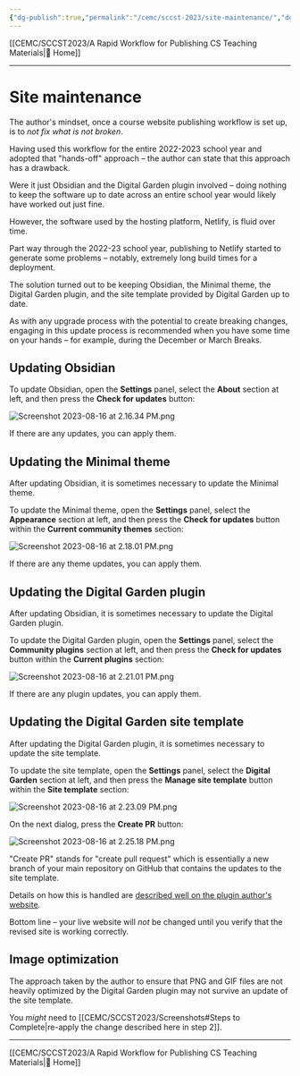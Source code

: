 ```yaml
---
{"dg-publish":true,"permalink":"/cemc/sccst-2023/site-maintenance/","dgHomeLink":false}
---
```



[[CEMC/SCCST2023/A Rapid Workflow for Publishing CS Teaching Materials\|🏡 Home]]

---

# Site maintenance

The author's mindset, once a course website publishing workflow is set up, is to *not fix what is not broken*.

Having used this workflow for the entire 2022-2023 school year and adopted that "hands-off" approach – the author can state that this approach has a drawback.

Were it just Obsidian and the Digital Garden plugin involved – doing nothing to keep the software up to date across an entire school year would likely have worked out just fine.

However, the software used by the hosting platform, Netlify, is fluid over time.

Part way through the 2022-23 school year, publishing to Netlify started to generate some problems – notably, extremely long build times for a deployment.

The solution turned out to be keeping Obsidian, the Minimal theme, the Digital Garden plugin, and the site template provided by Digital Garden up to date.

As with any upgrade process with the potential to create breaking changes, engaging in this update process is recommended when you have some time on your hands – for example, during the December or March Breaks.

## Updating Obsidian

To update Obsidian, open the **Settings** panel, select the **About** section at left, and then press the **Check for updates** button:

![Screenshot 2023-08-16 at 2.16.34 PM.png](/img/user/Attachments/Screenshot%202023-08-16%20at%202.16.34%20PM.png)

If there are any updates, you can apply them.

## Updating the Minimal theme

After updating Obsidian, it is sometimes necessary to update the Minimal theme.

To update the Minimal theme, open the **Settings** panel, select the **Appearance** section at left, and then press the **Check for updates** button within the **Current community themes** section:

![Screenshot 2023-08-16 at 2.18.01 PM.png](/img/user/Attachments/Screenshot%202023-08-16%20at%202.18.01%20PM.png)

If there are any theme updates, you can apply them.

## Updating the Digital Garden plugin

After updating Obsidian, it is sometimes necessary to update the Digital Garden plugin.

To update the Digital Garden plugin, open the **Settings** panel, select the **Community plugins** section at left, and then press the **Check for updates** button within the **Current plugins** section:

![Screenshot 2023-08-16 at 2.21.01 PM.png](/img/user/Attachments/Screenshot%202023-08-16%20at%202.21.01%20PM.png)

If there are any plugin updates, you can apply them.

## Updating the Digital Garden site template

After updating the Digital Garden plugin, it is sometimes necessary to update the site template.

To update the site template, open the **Settings** panel, select the **Digital Garden** section at left, and then press the **Manage site template** button within the **Site template** section:

![Screenshot 2023-08-16 at 2.23.09 PM.png](/img/user/Attachments/Screenshot%202023-08-16%20at%202.23.09%20PM.png)

On the next dialog, press the **Create PR** button:

![Screenshot 2023-08-16 at 2.25.18 PM.png](/img/user/Attachments/Screenshot%202023-08-16%20at%202.25.18%20PM.png)

"Create PR" stands for "create pull request" which is essentially a new branch of your main repository on GitHub that contains the updates to the site template.

Details on how this is handled are [described well on the plugin author's website](https://dg-docs.ole.dev/getting-started/06-updating-the-template/).

Bottom line – your live website will *not* be changed until you verify that the revised site is working correctly.

## Image optimization

The approach taken by the author to ensure that PNG and GIF files are not heavily optimized by the Digital Garden plugin may not survive an update of the site template.

You *might* need to [[CEMC/SCCST2023/Screenshots#Steps to Complete\|re-apply the change described here in step 2]].

---

[[CEMC/SCCST2023/A Rapid Workflow for Publishing CS Teaching Materials\|🏡 Home]]